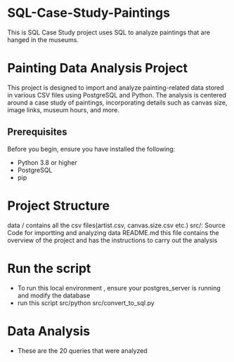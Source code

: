 # SQL-Case-Study-Paintings
This is SQL Case Study project uses SQL to analyze paintings that are hanged in the museums.
# Painting Data Analysis Project

This project is designed to import and analyze painting-related data stored in various CSV files using PostgreSQL and Python. The analysis is centered around a case study of paintings, incorporating details such as canvas size, image links, museum hours, and more.

## Prerequisites

Before you begin, ensure you have installed the following:
- Python 3.8 or higher
- PostgreSQL
- pip

# Project Structure 
data / contains all the csv files(artist.csv, canvas.size.csv etc.)
src/: Source Code for importting and analyzing data
README.md this file contains the overview of the project and has the instructions to carry out the analysis

# Run the script
- To run this local environment , ensure your postgres_server is running and modify the database
- run this script src/python src/convert_to_sql.py
# Data Analysis 
- These are the 20 queries that were analyzed

